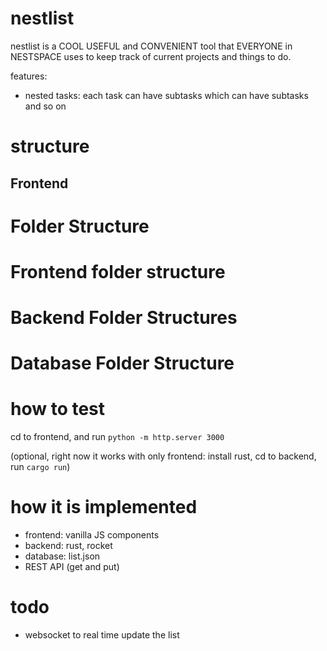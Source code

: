# nestlist

nestlist is a COOL USEFUL and CONVENIENT tool that EVERYONE in NESTSPACE uses to keep track of current projects and things to do.

features:
- nested tasks: each task can have subtasks which can have subtasks and so on



# structure
## Frontend 

# Folder Structure

# Frontend folder structure

# Backend Folder Structures

# Database Folder Structure



# how to test

cd to frontend, and run `python -m http.server 3000`

(optional, right now it works with only frontend: install rust, cd to backend, run `cargo run`)

# how it is implemented

- frontend: vanilla JS components
- backend: rust, rocket
- database: list.json
- REST API (get and put)

# todo

- websocket to real time update the list
